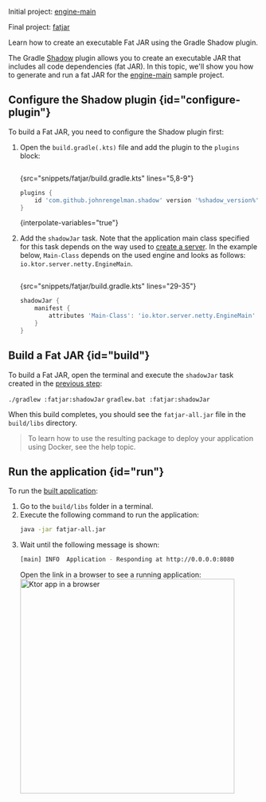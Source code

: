 [//]: # (title: Gradle Shadow plugin)

<microformat>
<p>
<control>Initial project</control>: <a href="https://github.com/ktorio/ktor-documentation/tree/%current-branch%/codeSnippets/snippets/engine-main">engine-main</a>
</p>
<p>
<control>Final project</control>: <a href="https://github.com/ktorio/ktor-documentation/tree/%current-branch%/codeSnippets/snippets/fatjar">fatjar</a>
</p>
</microformat>

<excerpt>Learn how to create an executable Fat JAR using the Gradle Shadow plugin.</excerpt>

The Gradle [Shadow](https://plugins.gradle.org/plugin/com.github.johnrengelman.shadow) plugin allows you to create an executable JAR that includes all code dependencies (fat JAR). In this topic, we'll show you how to generate and run a fat JAR for the [engine-main](https://github.com/ktorio/ktor-documentation/tree/%current-branch%/codeSnippets/snippets/engine-main) sample project.

## Configure the Shadow plugin {id="configure-plugin"}
To build a Fat JAR, you need to configure the Shadow plugin first:
1. Open the `build.gradle(.kts)` file and add the plugin to the `plugins` block:
   
   <tabs group="languages">
   <tab title="Gradle (Kotlin)" group-key="kotlin">

   ```kotlin
   ```
   {src="snippets/fatjar/build.gradle.kts" lines="5,8-9"}

   </tab>
   <tab title="Gradle (Groovy)" group-key="groovy">
   
   ```groovy
   plugins {
       id 'com.github.johnrengelman.shadow' version '%shadow_version%'
   }
   ```
   {interpolate-variables="true"}
   
   </tab>
   </tabs>

2. Add the `shadowJar` task. Note that the application main class specified for this task depends on the way used to [create a server](create_server.xml). 
   In the example below, `Main-Class` depends on the used engine and looks as follows: `io.ktor.server.netty.EngineMain`.

   <tabs group="languages">
   <tab title="Gradle (Kotlin)" group-key="kotlin">

   ```kotlin
   ```
   {src="snippets/fatjar/build.gradle.kts" lines="29-35"}

   </tab>
   <tab title="Gradle (Groovy)" group-key="groovy">

   ```groovy
   shadowJar {
       manifest {
           attributes 'Main-Class': 'io.ktor.server.netty.EngineMain'
       }
   }
   ```

   </tab>
   </tabs>


## Build a Fat JAR {id="build"}
To build a Fat JAR, open the terminal and execute the `shadowJar` task created in the [previous step](#configure-plugin):

<tabs group="os">
<tab title="Linux/MacOS" group-key="unix">
<code style="block" lang="Bash">./gradlew :fatjar:shadowJar</code>
</tab>
<tab title="Windows" group-key="windows">
<code style="block" lang="CMD">gradlew.bat :fatjar:shadowJar</code>
</tab>
</tabs>

When this build completes, you should see the `fatjar-all.jar` file in the `build/libs` directory.

> To learn how to use the resulting package to deploy your application using Docker, see the [](docker.md) help topic.


## Run the application {id="run"}
To run the [built application](#build):
1. Go to the `build/libs` folder in a terminal.
1. Execute the following command to run the application:
   ```Bash
   java -jar fatjar-all.jar
   ```
1. Wait until the following message is shown:
   ```Bash
   [main] INFO  Application - Responding at http://0.0.0.0:8080
   ```
   Open the link in a browser to see a running application:
   <img src="ktor_idea_new_project_browser.png" alt="Ktor app in a browser" width="430"/>
